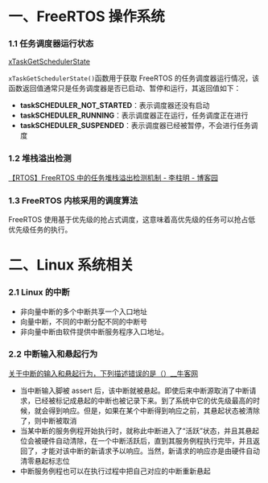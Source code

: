 # 一、FreeRTOS 操作系统

### 1.1 任务调度器运行状态

[xTaskGetSchedulerState](https://www.freertos.org/zh-cn-cmn-s/a00021.html#xTaskGetSchedulerState)

`xTaskGetSchedulerState()`函数用于获取 FreeRTOS 的任务调度器运行情况，该函数返回值通常只是任务调度器是否已启动、暂停和运行，其返回值如下：

- **taskSCHEDULER_NOT_STARTED**：表示调度器还没有启动
- **taskSCHEDULER_RUNNING**：表示调度器正在运行，任务调度正在进行
- **taskSCHEDULER_SUSPENDED**：表示调度器已经被暂停，不会进行任务调度

### 1.2 堆栈溢出检测

[【RTOS】FreeRTOS 中的任务堆栈溢出检测机制 - 李柱明 - 博客园](https://www.cnblogs.com/lizhuming/p/15487221.html)

### 1.3 FreeRTOS 内核采用的调度算法

FreeRTOS 使用基于优先级的抢占式调度，这意味着高优先级的任务可以抢占低优先级任务的执行。

# 二、Linux 系统相关

### 2.1 Linux 的中断

- 非向量中断的多个中断共享一个入口地址
- 向量中断，不同的中断分配不同的中断号
- 非向量中断由软件提供中断服务程序入口地址。

### 2.2 中断输入和悬起行为

[关于中断的输入和悬起行为，下列描述错误的是（）\_\_牛客网](https://www.nowcoder.com/questionTerminal/965f367a5edf4a22841c1c7cc4c43f65?mutiTagIds=21528&page=5&onlyReference=false)

- 当中断输入脚被 assert 后，该中断就被悬起。即使后来中断源取消了中断请求，已经被标记成悬起的中断也被记录下来。到了系统中它的优先级最高的时候，就会得到响应。但是，如果在某个中断得到响应之前，其悬起状态被清除了，则中断被取消
- 当某中断的服务例程开始执行时，就称此中断进入了“活跃”状态，并且其悬起位会被硬件自动清除，在一个中断活跃后，直到其服务例程执行完毕，并且返回了，才能对该中断的新请求予以响应。当然，新请求的响应亦是由硬件自动清零悬起标志位
- 中断服务例程也可以在执行过程中把自己对应的中断重新悬起

